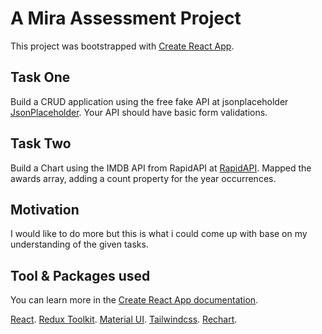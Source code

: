# A Mira Assessment Project

This project was bootstrapped with [Create React App](https://github.com/facebook/create-react-app).

## Task One

Build a CRUD application using the free fake API at jsonplaceholder [JsonPlaceholder](https://jsonplaceholder.typicode.com/guide/).
Your API should have basic form validations.

## Task Two

Build a Chart using the IMDB API from RapidAPI at [RapidAPI](https://rapidapi.com/).
Mapped the awards array, adding a count property for the year occurrences.

## Motivation

I would like to do more but this is what i could come up with base on my understanding of the given tasks.

## Tool & Packages used

You can learn more in the [Create React App documentation](https://facebook.github.io/create-react-app/docs/getting-started).

[React](https://reactjs.org/).
[Redux Toolkit](https://redux-toolkit.js.org/).
[Material UI](https://mui.com/).
[Tailwindcss](https://tailwindcss.com/).
[Rechart](https://recharts.org/).
